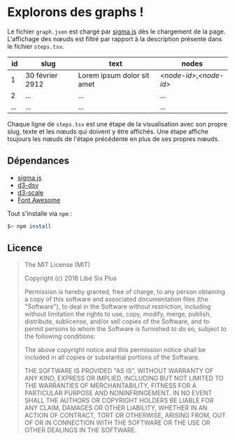 # Explorons des graphs !

Le fichier `graph.json` est chargé par [sigma.js](https://github.com/jacomyal/sigma.js/tree/master/plugins/sigma.parsers.json) dès le chargement de la page.  
L'affichage des nœuds est filtré par rapport à la description présente dans le fichier `steps.tsv`.

| id | slug | text | nodes |
| --- | ---- | ----- | --------- |
| 1 | 30 février 2912 | Lorem ipsum dolor sit amet | *&lt;node-id&gt;*,*&lt;node-id&gt;* |
| 2 | ... | ... | ... |
| ... | ... | ... | ... |

Chaque ligne de `steps.tsv` est une étape de la visualisation avec son propre slug, texte et les nœuds qui doivent y être affichés. Une étape affiche toujours les nœuds de l'étape précédente en plus de ses propres nœuds.

## Dépendances

* [sigma.js](https://github.com/jacomyal/sigma.js)
* [d3-dsv](https://github.com/d3/d3-dsv)
* [d3-scale](https://github.com/d3/d3-scale)
* [Font Awesome](https://fortawesome.github.io/Font-Awesome/)

Tout s'installe via `npm` :

```sh
$> npm install
```

## Licence

> The MIT License (MIT)
>
> Copyright (c) 2016 Libé Six Plus
>
>Permission is hereby granted, free of charge, to any person obtaining a copy of this software and associated documentation files (the "Software"), to deal in the Software without restriction, including without limitation the rights to use, copy, modify, merge, publish, distribute, sublicense, and/or sell copies of the Software, and to permit persons to whom the Software is furnished to do so, subject to the following conditions:
>
> The above copyright notice and this permission notice shall be included in all copies or substantial portions of the Software.
>
> THE SOFTWARE IS PROVIDED "AS IS", WITHOUT WARRANTY OF ANY KIND, EXPRESS OR IMPLIED, INCLUDING BUT NOT LIMITED TO THE WARRANTIES OF MERCHANTABILITY, FITNESS FOR A PARTICULAR PURPOSE AND NONINFRINGEMENT. IN NO EVENT SHALL THE AUTHORS OR COPYRIGHT HOLDERS BE LIABLE FOR ANY CLAIM, DAMAGES OR OTHER LIABILITY, WHETHER IN AN ACTION OF CONTRACT, TORT OR OTHERWISE, ARISING FROM, OUT OF OR IN CONNECTION WITH THE SOFTWARE OR THE USE OR OTHER DEALINGS IN THE SOFTWARE.
>
